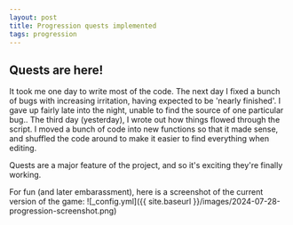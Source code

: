 ```yaml
---
layout: post
title: Progression quests implemented
tags: progression
---
```

## Quests are here!
It took me one day to write most of the code. 
The next day I fixed a bunch of bugs with increasing irritation, having expected to be 'nearly finished'. I gave up fairly late into the night, unable to find the source of one particular bug.. 
The third day (yesterday), I wrote out how things flowed through the script. I moved a bunch of code into new functions so that it made sense, and shuffled the code around to make it easier to find everything when editing. 

Quests are a major feature of the project, and so it's exciting they're finally working.

For fun (and later embarassment), here is a screenshot of the current version of the game:
![_config.yml]({{ site.baseurl }}/images/2024-07-28-progression-screenshot.png)

